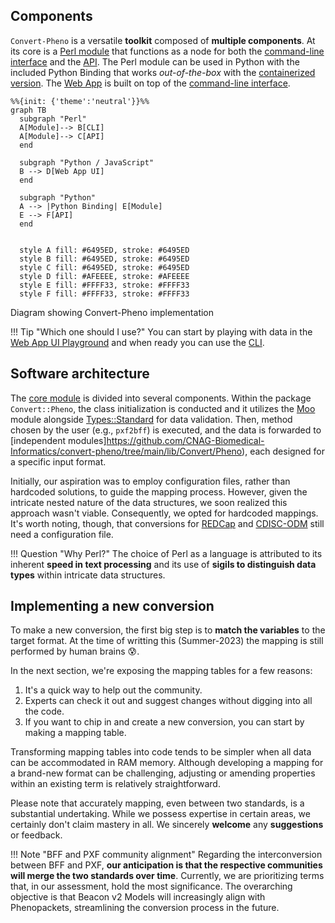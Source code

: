 ## Components

`Convert-Pheno` is a versatile **toolkit** composed of **multiple components**. At its core is a [Perl module](https://metacpan.org/pod/Convert%3A%3APheno)  that functions as a node for both the [command-line interface](use-as-a-command-line-interface.md) and the [API](use-as-an-api.md). The Perl module can be used in Python with the included Python Binding that works _out-of-the-box_ with the [containerized version](https://github.com/CNAG-Biomedical-Informatics/convert-pheno#containerized-recommended-method). The [Web App](https://cnag-biomedical-informatics.github.io/convert-pheno-ui) is built on top of the [command-line interface](use-as-a-command-line-interface.md).

```mermaid
%%{init: {'theme':'neutral'}}%%
graph TB
  subgraph "Perl"
  A[Module]--> B[CLI]
  A[Module]--> C[API]
  end

  subgraph "Python / JavaScript"
  B --> D[Web App UI]
  end

  subgraph "Python"
  A --> |Python Binding| E[Module]
  E --> F[API]
  end


  style A fill: #6495ED, stroke: #6495ED
  style B fill: #6495ED, stroke: #6495ED
  style C fill: #6495ED, stroke: #6495ED
  style D fill: #AFEEEE, stroke: #AFEEEE
  style E fill: #FFFF33, stroke: #FFFF33
  style F fill: #FFFF33, stroke: #FFFF33
```
<figcaption>Diagram showing Convert-Pheno implementation</figcaption>

!!! Tip "Which one should I use?"
    You can start by playing with data in the [Web App UI Playground](https://convert-pheno.cnag.cat) and when ready you can use the [CLI](use-as-a-command-line-interface.md).

## Software architecture

The [core module](https://metacpan.org/pod/Convert::Pheno) is divided into several components. Within the package `Convert::Pheno`, the class initialization is conducted and it utilizes the [Moo](https://metacpan.org/pod/Moo) module alongside [Types::Standard](https://metacpan.org/pod/Types::Standard) for data validation. Then, method chosen by the user (e.g., `pxf2bff`) is executed, and the data is forwarded to [independent modules]https://github.com/CNAG-Biomedical-Informatics/convert-pheno/tree/main/lib/Convert/Pheno), each designed for a specific input format.

Initially, our aspiration was to employ configuration files, rather than hardcoded solutions, to guide the mapping process. However, given the intricate nested nature of the data structures, we soon realized this approach wasn't viable. Consequently, we opted for hardcoded mappings. It's worth noting, though, that conversions for [REDCap](redcap.md) and [CDISC-ODM](cdisc-odm.md) still need a configuration file.

!!! Question "Why Perl?"
    The choice of Perl as a language is attributed to its inherent **speed in text processing** and its use of **sigils to distinguish data types** within intricate data structures.

## Implementing a new conversion

To make a new conversion, the first big step is to **match the variables** to the target format. At the time of writting this (Summer-2023) the mapping is still performed by human brains :cold_sweat:.

In the next section, we're exposing the mapping tables for a few reasons:

1. It's a quick way to help out the community.
2. Experts can check it out and suggest changes without digging into all the code.
3. If you want to chip in and create a new conversion, you can start by making a mapping table. 

Transforming mapping tables into code tends to be simpler when all data can be accommodated in RAM memory. Although developing a mapping for a brand-new format can be challenging, adjusting or amending properties within an existing term is relatively straightforward.


Please note that accurately mapping, even between two standards, is a substantial undertaking. While we possess expertise in certain areas, we certainly don't claim mastery in all. We sincerely **welcome** any **suggestions** or feedback. 

!!! Note "BFF and PXF community alignment"
    Regarding the interconversion between BFF and PXF, **our anticipation is that the respective communities will merge the two standards over time**. Currently, we are prioritizing terms that, in our assessment, hold the most significance. The overarching objective is that Beacon v2 Models will increasingly align with Phenopackets, streamlining the conversion process in the future.

